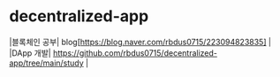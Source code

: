 # decentralized-app

|블록체인 공부| blog[https://blog.naver.com/rbdus0715/223094823835] |
|DApp 개발| https://github.com/rbdus0715/decentralized-app/tree/main/study |

